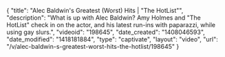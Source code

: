 {
    "title": "Alec Baldwin's Greatest (Worst) Hits | \"The HotList\"",
    "description": "What is up with Alec Baldwin? Amy Holmes and \"The HotList\" check in on the actor, and his latest run-ins with paparazzi, while using gay slurs.",
    "videoid": "198645",
    "date_created": "1408046593",
    "date_modified": "1418181884",
    "type": "captivate",
    "layout": "video",
    "url": "\/v\/alec-baldwin-s-greatest-worst-hits-the-hotlist\/198645"
}